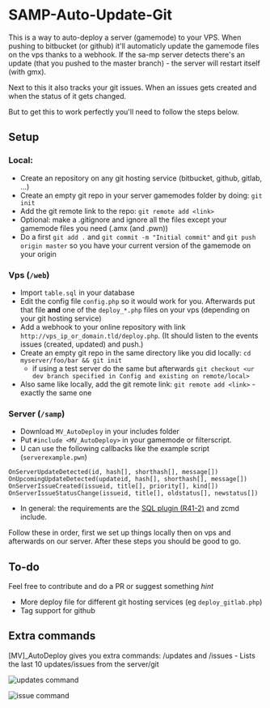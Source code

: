 # SAMP-Auto-Update-Git

This is a way to auto-deploy a server (gamemode) to your VPS. When pushing to bitbucket (or github) it'll automaticly update the gamemode files on the vps thanks to a webhook. If the sa-mp server detects there's an update (that you pushed to the master branch) - the server will restart itself (with gmx).

Next to this it also tracks your git issues. When an issues gets created and when the status of it gets changed.

But to get this to work perfectly you'll need to follow the steps below.

## Setup

### Local:
* Create an repository on any git hosting service (bitbucket, github, gitlab, ...)
* Create an empty git repo in your server gamemodes folder by doing: `git init`
* Add the git remote link to the repo: `git remote add <link>`
* Optional: make a .gitignore and ignore all the files except your gamemode files you need (.amx (and .pwn))
* Do a first `git add .` and `git commit -m "Initial commit"` and `git push origin master` so you have your current version of the gamemode on your origin

### Vps (`/web`)
* Import `table.sql` in your database
* Edit the config file `config.php` so it would work for you. Afterwards put that file **and** one of the `deploy_*.php` files on your vps (depending on your git hosting service)
* Add a webhook to your online repository with link `http://vps_ip_or_domain.tld/deploy.php`. (It should listen to the events issues (created, updated) and push.)
* Create an empty git repo in the same directory like you did locally: `cd myserver/foo/bar && git init`
  * if using a test server do the same but afterwards `git checkout <ur dev branch specified in Config and existing on remote/local>`
* Also same like locally, add the git remote link: `git remote add <link>` - exactly the same one

### Server (`/samp`)
* Download `MV_AutoDeploy` in your includes folder
* Put `#include <MV_AutoDeploy>` in your gamemode or filterscript.
* U can use the following callbacks like the example script (`serverexample.pwn`)
```
OnServerUpdateDetected(id, hash[], shorthash[], message[])
OnUpcomingUpdateDetected(updateid, hash[], shorthash[], message[])
OnServerIssueCreated(issueid, title[], priority[], kind[])
OnServerIssueStatusChange(issueid, title[], oldstatus[], newstatus[])
```
* In general: the requirements are the [SQL plugin (R41-2)](https://github.com/pBlueG/SA-MP-MySQL/releases) and zcmd include.

Follow these in order, first we set up things locally then on vps and afterwards on our server. After these steps you should be good to go.

## To-do
Feel free to contribute and do a PR or suggest something *hint*

* More deploy file for different git hosting services (eg `deploy_gitlab.php`)
* Tag support for github

## Extra commands

[MV]_AutoDeploy gives you extra commands: /updates and /issues - Lists the last 10 updates/issues from the server/git

![updates command](http://puu.sh/vOVWv.jpg)

![issue command](https://puu.sh/wK8su.jpg)
